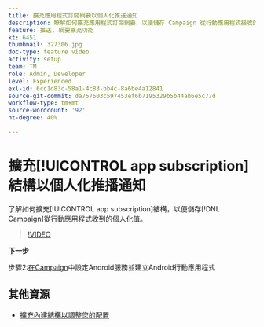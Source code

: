 ```yaml
---
title: 擴充應用程式訂閱綱要以個人化推送通知
description: 瞭解如何擴充應用程式訂閱綱要，以便儲存 Campaign 從行動應用程式接收的個人化值。
feature: 推送, 綱要擴充功能
kt: 6451
thumbnail: 327306.jpg
doc-type: feature video
activity: setup
team: TM
role: Admin, Developer
level: Experienced
exl-id: 6cc1d83c-58a1-4c83-bb4c-8a6be4a12841
source-git-commit: da757603c597453ef6b7195329b5b44ab6e5c77d
workflow-type: tm+mt
source-wordcount: '92'
ht-degree: 40%

---
```


# 擴充[!UICONTROL app subscription]結構以個人化推播通知

了解如何擴充[!UICONTROL app subscription]結構，以便儲存[!DNL Campaign]從行動應用程式收到的個人化值。

>[!VIDEO](https://video.tv.adobe.com/v/327306?quality=12)

**下一步**

步驟2:[在Campaign](/help/tutorial-getting-started-with-push-notifications-for-android/configuring-an-android-service-in-campaign.md)中設定Android服務並建立Android行動應用程式

## 其他資源

* [擴充內建結構以調整您的配置](https://experienceleague.adobe.com/docs/campaign-classic/using/sending-messages/sending-push-notifications/configure-the-mobile-app/configuring-the-mobile-application-android.html#extend-subscription-schema)
